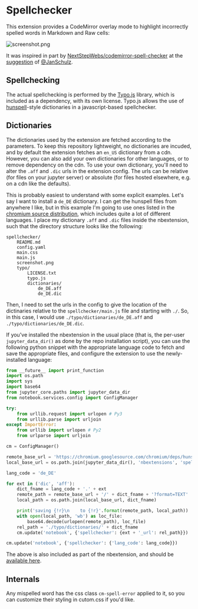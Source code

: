 Spellchecker
============
This extension provides a CodeMirror overlay mode to highlight incorrectly
spelled words in Markdown and Raw cells:

![screenshot.png](./screenshot.png)

It was inspired in part by
[NextStepWebs/codemirror-spell-checker](https://github.com/NextStepWebs/codemirror-spell-checker/blob/78773ebdd6c8cf8acd043342023636ae345ca0f3/src/js/spell-checker.js)
at the
[suggestion](https://github.com/ipython-contrib/jupyter_contrib_nbextensions/issues/521)
of [@JanSchulz](https://github.com/JanSchulz).


Spellchecking
-------------
The actual spellchecking is performed by the
[Typo.js](https://github.com/cfinke/Typo.js) library, which is included as a
dependency, with its own license.
Typo.js allows the use of
[hunspell](https://en.wikipedia.org/wiki/Hunspell)-style dictionaries in a
javascript-based spellchecker.


Dictionaries
------------

The dictionaries used by the extension are fetched according to the parameters.
To keep this repository lightweight, no dictionaries are incuded, and by
default the extension fetches an `en_US` dictionary from a cdn.
However, you can also add your own dictionaries for other languages, or to
remove dependency on the cdn.
To use your own dictionary, you'll need to alter the `.aff` and `.dic` urls in
the extension config.
The urls can be relative (for files on your jupyter server) or absolute (for
files hosted elsewhere, e.g. on a cdn like the defaults).

This is probably easiest to understand with some explicit examples.
Let's say I want to install a `de_DE` dictionary.
I can get the hunspell files from anywhere I like, but in this example I'm
going to use ones listed in the
[chromium source distribution](https://chromium.googlesource.com/chromium/deps/hunspell_dictionaries/+/master),
which includes quite a lot of different languages.
I place my dictionary `.aff` and `.dic` files inside the nbextension, such that
the directory structure looks like the following:

```
spellchecker/
	README.md
	config.yaml
	main.css
	main.js
	screenshot.png
	typo/
		LICENSE.txt
		typo.js
		dictionaries/
			de_DE.aff
			de_DE.dic
```

Then, I need to set the urls in the config to give the location of the
dictinaries relative to the `spellchecker/main.js` file and starting with `./`.
So, in this case, I would use `./typo/dictionaries/de_DE.aff` and
`./typo/dictionaries/de_DE.dic`.

If you've installed the nbextension in the usual place (that is, the per-user
`jupyter_data_dir()` as done by the repo installation script), you can use the
following python snippet with the appropriate language code to fetch and save
the appropriate files, and configure the extension to use the newly-installed
language:

```python
from __future__ import print_function
import os.path
import sys
import base64
from jupyter_core.paths import jupyter_data_dir
from notebook.services.config import ConfigManager

try:
    from urllib.request import urlopen # Py3
    from urllib.parse import urljoin
except ImportError:
    from urllib import urlopen # Py2
    from urlparse import urljoin

cm = ConfigManager()

remote_base_url = 'https://chromium.googlesource.com/chromium/deps/hunspell_dictionaries/+/master'
local_base_url = os.path.join(jupyter_data_dir(), 'nbextensions', 'spellchecker', 'typo', 'dictionaries')

lang_code = 'de_DE'

for ext in ('dic', 'aff'):
    dict_fname = lang_code + '.' + ext
    remote_path = remote_base_url + '/' + dict_fname + '?format=TEXT'
    local_path = os.path.join(local_base_url, dict_fname)

    print('saving {!r}\n    to {!r}'.format(remote_path, local_path))
    with open(local_path, 'wb') as loc_file:
        base64.decode(urlopen(remote_path), loc_file)
    rel_path = './typo/dictionaries/' + dict_fname
    cm.update('notebook', {'spellchecker': {ext + '_url': rel_path}})

cm.update('notebook', {'spellchecker': {'lang_code': lang_code}})
```

The above is also included as part of the nbextension, and should be
[available here](./download_new_dict.py).


Internals
---------
Any mispelled word has the css class `cm-spell-error` applied to it, so you can
customize their styling in cutom.css if you'd like.
